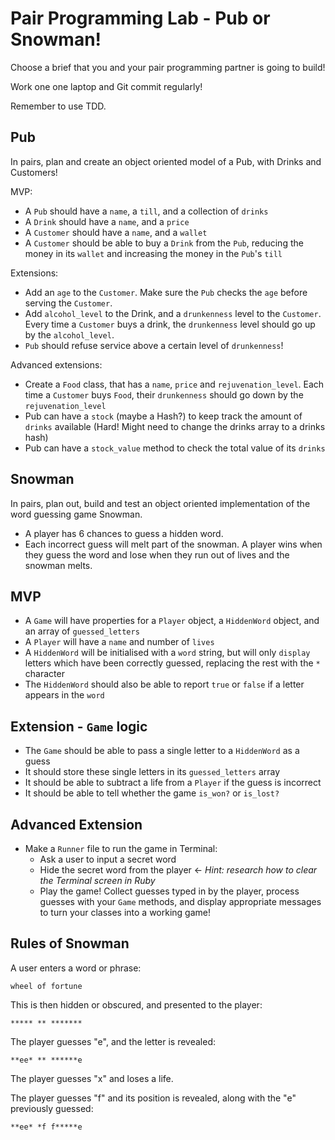 # Pair Programming Lab - Pub or Snowman!

Choose a brief that you and your pair programming partner is going to build!

Work one one laptop and Git commit regularly!

Remember to use TDD.

## Pub

In pairs, plan and create an object oriented model of a Pub, with Drinks and Customers!

MVP:
  - A `Pub` should have a `name`, a `till`, and a collection of `drinks`
  - A `Drink` should have a `name`, and a `price`
  - A `Customer` should have a `name`, and a `wallet`
  - A `Customer` should be able to buy a `Drink` from the `Pub`, reducing the money in its `wallet` and increasing the money in the `Pub`'s `till`

Extensions:
  - Add an `age` to the `Customer`. Make sure the `Pub` checks the `age` before serving the `Customer`.
  - Add `alcohol_level` to the Drink, and a `drunkenness` level to the `Customer`. Every time a `Customer` buys a drink, the `drunkenness` level should go up by the `alcohol_level`.
  - `Pub` should refuse service above a certain level of `drunkenness`!

Advanced extensions:
  - Create a `Food` class, that has a `name`, `price` and `rejuvenation_level`. Each time a `Customer` buys `Food`, their `drunkenness` should go down by the `rejuvenation_level`
  - Pub can have a `stock` (maybe a Hash?) to keep track the amount of `drinks` available (Hard! Might need to change the drinks array to a drinks hash)
  - Pub can have a `stock_value` method to check the total value of its `drinks`


## Snowman

In pairs, plan out, build and test an object oriented implementation of the word guessing game Snowman.

 - A player has 6 chances to guess a hidden word.
 - Each incorrect guess will melt part of the snowman. A player wins when they guess the word and lose when they run out of lives and the snowman melts.

## MVP

* A `Game` will have properties for a `Player` object, a `HiddenWord` object, and an array of `guessed_letters`
* A `Player` will have a `name` and number of `lives`
* A `HiddenWord` will be initialised with a `word` string, but will only `display` letters which have been correctly guessed, replacing the rest with the `*` character
* The `HiddenWord` should also be able to report `true` or `false` if a letter appears in the `word`

## Extension - `Game` logic

* The `Game` should be able to pass a single letter to a `HiddenWord` as a guess
* It should store these single letters in its `guessed_letters` array
* It should be able to subtract a life from a `Player` if the guess is incorrect
* It should be able to tell whether the game `is_won?` or `is_lost?`

## Advanced Extension

* Make a `Runner` file to run the game in Terminal:
  * Ask a user to input a secret word
  * Hide the secret word from the player <- *Hint: research how to clear the Terminal screen in Ruby*
  * Play the game! Collect guesses typed in by the player, process guesses with your `Game` methods, and display appropriate messages to turn your classes into a working game!

## Rules of Snowman

A user enters a word or phrase:

```
wheel of fortune
```

This is then hidden or obscured, and presented to the player:

```
***** ** *******
```

The player guesses "e", and the letter is revealed:

```
**ee* ** ******e
```

The player guesses "x" and loses a life.

The player guesses "f" and its position is revealed, along with the "e" previously guessed:

```
**ee* *f f*****e
